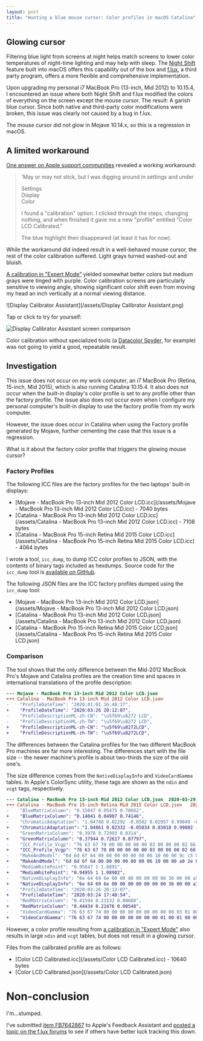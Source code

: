 ```yaml
---
layout: post
title: "Hunting a blue mouse cursor: Color profiles in macOS Catalina"
---
```


## Glowing cursor
Filtering blue light from screens at night helps match screens to lower color
temperatures of night-time lighting and may help with sleep.  The [Night
Shift](https://support.apple.com/en-us/HT207513) feature built into macOS
offers this capability out of the box and [f.lux](https://justgetflux.com/), a
third party program, offers a more flexible and comprehensive implementation.

Upon upgrading my personal i7 MacBook Pro (13-inch, Mid 2012) to 10.15.4, I
encountered an issue where both Night Shift and f.lux modified the colors of
everything on the screen except the mouse cursor.  The result: A garish blue
cursor.  Since both native and third-party color modifications were broken,
this issue was clearly not caused by a bug in f.lux.

The mouse cursor did not glow in Mojave 10.14.x, so this is a regression in
macOS.

## A limited workaround
[One answer on Apple support
communities](https://discussions.apple.com/thread/250815800?answerId=250815800021#250815800021)
revealed a working workaround:

> 'May or may not stick, but I was digging around in settings and under 
>
> Settings<br/>
> Display<br/>
> Color<br/>
> 
> I found a "calibration" option. I clicked through the steps, changing nothing, and when finished it gave me a new "profile" entitled "Color LCD Calibrated."
> 
> The blue highlight then disappeared (at least it has for now).

While the workaround did indeed result in a well-behaved mouse cursor, the rest
of the color calibration suffered.  Light grays turned washed-out and bluish. 

[A calibration in "Expert
Mode"](https://osxdaily.com/2015/10/14/access-expert-mode-screen-color-calibrator-mac-os-x/)
yielded somewhat better colors but medium grays were tinged with purple.  Color
calibration screens are particularly sensitive to viewing angle, showing
significant color shift even from moving my head an inch vertically at a
normal viewing distance.

![Display Calibrator Assistant](/assets/Display Calibrator Assistant.png)

Tap or click to try for yourself:

<script type="text/javascript">
    var toggle = false;
    function toggle_image(image) {
        let image_1 = "/assets/MacBook Pro Viewing Angle 1.jpg";
        let image_2 = "/assets/MacBook Pro Viewing Angle 2.jpg";
        if (toggle) {
            image.src = image_1;
        }
        else {
            image.src = image_2;
        }
        toggle = !toggle;
    }
</script>
<img alt="Display Calibrator Assistant screen comparison"
     src="/assets/MacBook Pro Viewing Angle 1.jpg"
     onclick="toggle_image(this)" 
/>

Color calibration without specialized tools (a [Datacolor
Spyder](https://spyderx.datacolor.com/shop/), for example) was not going to
yield a good, repeatable result.

## Investigation
This issue does not occur on my work computer, an i7 MacBook Pro (Retina,
15-inch, Mid 2015), which is also running Catalina 10.15.4.  It also does not
occur when the built-in display's color profile is set to any profile other
than the factory profile.  The issue also does not occur even when I configure
my personal computer's built-in display to use the factory profile from my work
computer.

However, the issue does occur in Catalina when using the Factory profile
generated by Mojave, further cementing the case that this issue is a
regression.

What is it about the factory color profile that triggers the glowing mouse
cursor?

### Factory Profiles
The following ICC files are the factory profiles for the two laptops' built-in
displays:

* [Mojave - MacBook Pro 13-inch Mid 2012 Color LCD.icc](/assets/Mojave - MacBook Pro 13-inch Mid 2012 Color LCD.icc) - 7040 bytes
* [Catalina - MacBook Pro 13-inch Mid 2012 Color LCD.icc](/assets/Catalina - MacBook Pro 13-inch Mid 2012 Color LCD.icc) - 7108 bytes
* [Catalina - MacBook Pro 15-inch Retina Mid 2015 Color LCD.icc](/assets/Catalina - MacBook Pro 15-inch Retina Mid 2015 Color LCD.icc) - 4064 bytes

I wrote a tool, `icc_dump`, to dump ICC color profiles to JSON, with the
contents of binary tags included as hexdumps.  Source code for the `icc_dump`
tool is [available on GitHub](https://github.com/mplough/icc_dump).

The following JSON files are the ICC factory profiles dumped using the
`icc_dump` tool:

* [Mojave - MacBook Pro 13-inch Mid 2012 Color LCD.json](/assets/Mojave - MacBook Pro 13-inch Mid 2012 Color LCD.json)
* [Catalina - MacBook Pro 13-inch Mid 2012 Color LCD.json](/assets/Catalina - MacBook Pro 13-inch Mid 2012 Color LCD.json)
* [Catalina - MacBook Pro 15-inch Retina Mid 2015 Color LCD.json](/assets/Catalina - MacBook Pro 15-inch Retina Mid 2015 Color LCD.json)

### Comparison
The tool shows that the only difference between the Mid-2012 MacBook Pro's
Mojave and Catalina profiles are the creation time and spaces in international
translations of the profile description:

```diff
--- Mojave - MacBook Pro 13-inch Mid 2012 Color LCD.json
+++ Catalina - MacBook Pro 13-inch Mid 2012 Color LCD.json
-    "ProfileDateTime": "2020:01:01 16:48:17",
+    "ProfileDateTime": "2020:03:26 20:12:07",
-    "ProfileDescriptionML-zh-CN": "\u5f69\u8272 LCD",
-    "ProfileDescriptionML-zh-TW": "\u5f69\u8272 LCD",
+    "ProfileDescriptionML-zh-CN": "\u5f69\u8272LCD",
+    "ProfileDescriptionML-zh-TW": "\u5f69\u8272LCD",
```

The differences between the Catalina profiles for the two different MacBook Pro
machines are far more interesting.  The differences start with the file size --
the newer machine's profile is about two-thirds the size of the old one's.

The size difference comes from the `NativeDisplayInfo` and `VideoCardGamma`
tables.  In Apple's ColorSync utility, these tags are shown as the `ndin` and
`vcgt` tags, respectively.

```diff
--- Catalina - MacBook Pro 13-inch Mid 2012 Color LCD.json	2020-03-29 00:10:47.000000000 -0400
+++ Catalina - MacBook Pro 15-inch Retina Mid 2015 Color LCD.json	2020-03-29 00:10:42.000000000 -0400
-    "BlueMatrixColumn": "0.15047 0.05475 0.78662",
+    "BlueMatrixColumn": "0.14041 0.04907 0.74146",
-    "ChromaticAdaptation": "1.04788 0.02292 -0.0502 0.02957 0.99049 -0.01706 -0.00923 0.01508 0.75165",
+    "ChromaticAdaptation": "1.04861 0.02332 -0.05034 0.03018 0.99002 -0.01714 -0.00922 0.01503 0.75172",
-    "GreenMatrixColumn": "0.3978 0.72993 0.0314",
+    "GreenMatrixColumn": "0.37944 0.72617 0.07797",
-    "ICC_Profile_Vcgp": "76 63 67 70 00 00 00 00 00 03 00 00 00 02 66 66 00 03 00 00 00 02 66 66 00 03 00 00 00 02 66 66 00 00 00 02 19 98 ff ff 00 00 00 01 5c 28 00 00 00 00 00 01 bd 70 00 00",
+    "ICC_Profile_Vcgp": "76 63 67 70 00 00 00 00 00 03 00 00 00 02 66 66 00 03 00 00 00 02 66 66 00 03 00 00 00 02 66 66 00 00 00 02 33 33 34 00 00 00 00 02 33 33 34 00 00 00 00 02 33 33 34 00",
-    "MakeAndModel": "6d 6d 6f 64 00 00 00 00 00 00 06 10 00 00 9c c5 00 00 00 00 c6 7a e3 80 00 00 00 00 00 00 00 00 00 00 00 00 00 00 00 00",
+    "MakeAndModel": "6d 6d 6f 64 00 00 00 00 00 00 06 10 00 00 a0 2e 00 00 00 00 d0 e5 ee 00 00 00 00 00 00 00 00 00 00 00 00 00 00 00 00 00",
-    "MediaWhitePoint": "0.95047 1 1.0891",
+    "MediaWhitePoint": "0.94955 1 1.08902",
-    "NativeDisplayInfo": "6e 64 69 6e 00 00 00 00 00 00 06 36 00 00 a5 46 00 00 56 94 00 00 53 39 00 00 a5 8e 00 00 25 a8 00 00 0d 3c 00 00 50 0d 00 00 54 39 00 02 19 99 00 01 bd 70 00 01 5c 28 00 03 01 00 00 02 00 00 00 1e 00 41 00 62 00 83 00 a4 00 c5 00 e6 01 06 01 27 01 49 01 6b 01 8d 01 af 01 d1 01 f4 02 17 02 3b 02 5f 02 83 02 a8 02 ce 02 f3 03 1a 03 41 03 68 03 90 03 b8 03 e2 04 0b 04 36 04 61 04 8d 04 b9 04 e7 05 15 05 45 05 75 05 a6 05 d8 06 0c 06 41 06 77 06 ae 06 e8 07 22 07 5f 07 9e 07 de 08 22 08 68 08 b0 08 fd 09 4c 09 a0 09 f6 0a 50 0a ad 0b 0d 0b 6e 0b d2 0c 38 0c a1 0d 0b 0d 76 0d e3 0e 51 0e c1 0f 32 0f a4 10 19 10 90 11 09 11 85 12 02 12 82 13 05 13 89 14 10 14 99 15 25 15 b3 16 44 16 d8 17 6f 18 08 18 a4 19 43 19 e4 1a 87 1b 2d 1b d5 1c 7f 1d 2c 1d dc 1e 8e 1f 44 1f fd 20 ba 21 7a 22 3e 23 05 23 cf 24 9c 25 6b 26 3d 27 12 27 ea 28 c4 29 a2 2a 82 2b 65 2c 4c 2d 39 2e 2e 2f 2f 30 3e 31 55 32 6c 33 83 34 9a 35 b5 36 d3 37 f6 39 1d 3a 47 3b 76 3c a9 3d df 3f 19 40 57 41 99 42 df 44 28 45 75 46 c6 48 1a 49 67 4a 95 4b 97 4c 76 4d 40 4d ff 4e c1 4f 8c 50 6a 51 69 52 84 53 b0 54 e4 56 1a 57 53 58 8e 59 cc 5b 0d 5c 51 5d 96 5e d8 60 0f 61 33 62 47 63 55 64 64 65 7f 66 ab 67 e8 69 31 6a 81 6b d3 6d 28 6e 80 6f da 71 37 72 96 73 f8 75 57 76 ac 77 ed 79 17 7a 30 7b 42 7c 59 7d 7f 7e b9 80 09 81 68 82 cd 84 36 85 a2 87 0f 88 7e 89 e7 8b 41 8c 84 8d b5 8e e0 90 0e 91 4e 92 b0 94 34 95 c5 97 4e 98 cd 9a 48 9b c6 9d 51 9e f8 a0 c8 a2 be a4 b2 a6 97 a8 7a aa 69 ac 5b ae 41 b0 15 b1 e1 b3 ad b5 7f b7 5e b9 5a bb 7c bd b7 bf f9 c2 39 c4 6d c6 8a c8 99 ca a4 cc af ce be d0 d1 d2 e7 d5 08 d7 3d d9 8d db f4 de 5a e0 b5 e3 0b e5 61 e7 ba ea 08 ec 27 ee 00 ef 9d f1 1e f2 98 f4 1c f5 b6 f7 6d f9 35 fa fc fc b6 fe 5f ff ff 00 00 00 24 00 4b 00 71 00 96 00 bc 00 e2 01 08 01 2e 01 54 01 7a 01 a2 01 c9 01 f1 02 19 02 42 02 6b 02 95 02 c0 02 eb 03 16 03 43 03 70 03 9d 03 cc 03 fb 04 2b 04 5c 04 8e 04 c1 04 f5 05 2a 05 61 05 98 05 d1 06 0b 06 47 06 85 06 c4 07 06 07 4a 07 8f 07 d8 08 24 08 73 08 c5 09 1c 09 77 09 d6 0a 39 0a a0 0b 0a 0b 77 0b e7 0c 58 0c cd 0d 43 0d bc 0e 38 0e b6 0f 36 0f b9 10 3f 10 c6 11 4f 11 d9 12 65 12 f2 13 82 14 14 14 a8 15 3f 15 d9 16 75 17 14 17 b6 18 5a 19 02 19 ac 1a 59 1b 09 1b bc 1c 73 1d 2c 1d e8 1e a7 1f 69 20 2e 20 f6 21 c1 22 8f 23 5f 24 33 25 0a 25 e4 26 c2 27 a4 28 89 29 73 2a 60 2b 51 2c 45 2d 3c 2e 37 2f 35 30 36 31 3a 32 42 33 4d 34 5b 35 6e 36 86 37 a6 38 cf 39 fe 3b 34 3c 6f 3d ae 3e f2 40 39 41 84 42 d3 44 27 45 7f 46 db 48 3b 49 9d 4a fd 4c 50 4d 93 4e ca 4f fc 51 2e 52 64 53 9e 54 da 56 1a 57 5c 58 a1 59 ea 5b 35 5c 83 5d d3 5f 25 60 73 61 bc 62 fe 64 3d 65 7d 66 c1 68 09 69 56 6a a5 6b f7 6d 4c 6e a3 6f fc 71 59 72 b8 74 19 75 7c 76 da 78 30 79 7b 7a bd 7b fa 7d 3a 7e 81 7f ce 81 22 82 79 83 d3 85 30 86 8e 87 ee 89 4e 8a aa 8b fb 8d 40 8e 7c 8f b5 90 f5 92 44 93 a2 95 09 96 72 97 d8 99 3e 9a a3 9c 08 9d 6f 9e d6 a0 3d a1 a6 a3 14 a4 89 a6 06 a7 8e a9 1e aa b4 ac 4d ad e3 af 78 b1 0b b2 9f b4 34 b5 ca b7 60 b8 f5 ba 88 bc 1c bd b5 bf 57 c1 02 c2 b5 c4 69 c6 1c c7 ce c9 80 cb 34 cc ea ce a3 d0 5b d2 11 d3 bf d5 63 d7 00 d8 9b da 39 db dd dd 87 df 32 e0 df e2 8c e4 3b e5 ec e7 9e e9 4e ea f5 ec 88 ed f9 ef 49 f0 85 f1 b1 f2 ce f3 e8 f4 ff f6 18 f7 33 f8 54 f9 7c fa aa fb ea fd 38 fe 95 ff ff 00 00 00 29 00 54 00 7f 00 a9 00 d3 00 fe 01 29 01 54 01 80 01 ac 01 d8 02 06 02 34 02 62 02 91 02 c1 02 f2 03 23 03 56 03 89 03 bd 03 f3 04 29 04 60 04 99 04 d3 05 0f 05 4c 05 8b 05 cb 06 0d 06 52 06 99 06 e2 07 2d 07 7d 07 cf 08 26 08 81 08 e1 09 47 09 b2 0a 24 0a 9b 0b 16 0b 95 0c 16 0c 9a 0d 1f 0d a6 0e 30 0e bc 0f 4c 0f df 10 75 11 0f 11 ac 12 4d 12 f1 13 99 14 44 14 f2 15 a3 16 56 17 0b 17 c1 18 7a 19 36 19 f6 1a b9 1b 7f 1c 49 1d 17 1d e8 1e bd 1f 95 20 72 21 51 22 34 23 1a 24 04 24 f2 25 e3 26 d9 27 d2 28 cf 29 d0 2a d5 2b de 2c eb 2d fc 2f 12 30 2c 31 4a 32 6c 33 93 34 be 35 ed 37 20 38 57 39 92 3a d2 3c 15 3d 5d 3e aa 3f fb 41 50 42 aa 44 09 45 6d 46 d7 48 4a 49 c6 4b 4c 4c d8 4e 69 50 00 51 9b 53 3c 54 e2 56 8e 58 3f 59 f5 5b b1 5d 72 5f 36 60 f2 62 9b 64 2b 65 ad 67 2a 68 a6 6a 26 6b a9 6d 2f 6e b9 70 47 71 d8 73 6d 75 06 76 a2 78 41 79 df 7b 78 7d 06 7e 8e 80 14 81 99 83 22 84 ad 86 3b 87 cd 89 63 8b 01 8c ab 8e 5c 90 06 91 9b 93 1e 94 95 96 07 97 77 98 e7 9a 5a 9b d3 9d 58 9e f4 a0 a9 a2 65 a4 07 a5 8a a6 f6 a8 58 a9 b5 ab 14 ac 74 ad d6 af 39 b0 9e b2 05 b3 6e b4 d9 b6 47 b7 b9 b9 30 ba aa bc 24 bd 9b bf 0e c0 7d c1 ea c3 57 c4 c4 c6 32 c7 a1 c9 12 ca 84 cb f7 cd 6c ce e4 d0 5d d1 d9 d3 57 d4 d7 d6 54 d7 c9 d9 32 da 92 db eb dd 3e de 8e df dd e1 2d e2 7e e3 d0 e5 23 e6 78 e7 cd e9 23 ea 76 eb c0 ec fe ee 31 ef 4a f0 59 f1 59 f2 4e f3 3c f4 23 f5 07 f5 e2 f6 ba f7 80 f8 3d f8 f0 f9 81 fa 12 fa a0 fb 09 fb 71 fb d9 fc 42 fc 99 fc e8 fd 37 fd 85 fd d4 fe 23 fe 69 fe ad fe f0 ff 34 ff 78 ff bb ff ff",
+    "NativeDisplayInfo": "6e 64 69 6e 00 00 00 00 00 00 00 36 00 00 a7 40 00 00 55 80 00 00 4c c0 00 00 9e c0 00 00 25 80 00 00 0c c0 00 00 50 00 00 00 54 40 00 02 33 33 00 02 33 33 00 02 33 33 00 00 00 00 00 00",
-    "ProfileDateTime": "2020:03:26 20:12:07",
+    "ProfileDateTime": "2020:03:24 17:48:54",
-    "RedMatrixColumn": "0.41594 0.21532 0.00688",
+    "RedMatrixColumn": "0.44434 0.22476 0.00548",
-    "VideoCardGamma": "76 63 67 74 00 00 00 00 00 00 00 00 00 03 01 00 00 02 00 00 00 03 00 0d 00 20 00 3c 00 62 00 93 00 ce 01 12 01 58 01 a8 02 02 02 6d 02 e3 03 65 03 f2 04 8b 05 30 05 e0 06 9d 07 6a 08 44 09 26 0a 0e 0b 02 0c 03 0d 11 0e 2b 0f 49 10 72 11 a1 12 dd 14 1e 15 62 16 b2 18 04 19 60 1a c0 1c 1f 1d 89 1e f1 20 5d 21 cb 23 3a 24 a5 26 14 27 80 28 e7 2a 4e 2b af 2d 0e 2e 63 2f b3 30 fb 32 3b 33 73 34 9f 35 c4 36 e1 37 f9 39 0c 3a 1a 3b 2a 3c 38 3d 44 3e 4e 3f 5a 40 68 41 76 42 86 43 96 44 a8 45 ba 46 ca 47 da 48 e8 49 f7 4b 04 4c 10 4d 1c 4e 27 4f 31 50 3a 51 42 52 49 53 4e 54 52 55 55 56 57 57 58 58 59 59 5a 5a 5a 5b 5a 5c 5a 5d 5a 5e 58 5f 56 60 52 61 4d 62 46 63 3e 64 35 65 2a 66 1f 67 13 68 07 68 fb 69 ee 6a e1 6b d4 6c c7 6d b9 6e ab 6f 9d 70 8d 71 79 72 61 73 41 74 19 74 ee 75 c1 76 97 77 6f 78 4a 79 23 79 fd 7a d7 7b af 7c 88 7d 60 7e 37 7f 0e 7f e5 80 bb 81 92 82 68 83 3d 84 13 84 e8 85 be 86 93 87 68 88 3c 89 16 89 fd 8b 04 8c 3e 8d ad 8f 38 90 b2 91 fd 93 1f 94 2b 95 2e 96 30 97 31 98 33 99 34 9a 35 9b 35 9c 36 9d 3a 9e 46 9f 65 a0 98 a1 d8 a3 15 a4 41 a5 5d a6 6e a7 7a a8 86 a9 91 aa 9b ab a5 ac af ad b9 ae c3 af d2 b0 ed b2 21 b3 70 b4 d0 b6 29 b7 6c b8 98 b9 b6 ba cf bb e7 bc fe be 16 bf 31 c0 56 c1 92 c2 e8 c4 48 c5 9b c6 cd c7 e1 c8 f0 ca 06 cb 25 cc 47 cd 64 ce 73 cf 6c d0 55 d1 37 d2 1e d3 0a d3 f9 d4 e3 d5 cd d6 bf d7 ba d8 bc d9 bf da c1 db be dc af dd 91 de 6c df 42 e0 19 e0 f2 e1 d0 e2 b9 e3 a8 e4 9b e5 90 e6 85 e7 79 e8 6d e9 60 ea 4d eb 33 ec 12 ec eb ed c6 ee a4 ef 86 f0 6a f1 4e f2 34 f3 22 f4 29 f5 5d f6 be f8 30 f9 94 fa df fc 19 fd 58 fe a4 ff ff 00 00 00 02 00 0b 00 1b 00 32 00 52 00 7a 00 ac 00 e6 01 27 01 6f 01 c0 02 1b 02 82 02 f2 03 70 03 f8 04 88 05 21 05 c5 06 74 07 2e 07 f3 08 c2 09 9d 0a 7d 0b 64 0c 58 0d 53 0e 58 0f 62 10 75 11 8b 12 a8 13 d0 14 f8 16 27 17 5d 18 93 19 cf 1b 0d 1c 4c 1d 8c 1e ce 20 0d 21 51 22 91 23 d0 25 0b 26 45 27 76 28 a6 29 d1 2a f4 2c 10 2d 28 2e 34 2f 39 30 39 31 33 32 29 33 1e 34 10 35 01 35 f4 36 e5 37 d7 38 c8 39 b9 3a a9 3b 9a 3c 8b 3d 7b 3e 6a 3f 5b 40 4e 41 42 42 37 43 2e 44 24 45 1a 46 10 47 06 47 fb 48 f0 49 e5 4a d8 4b cc 4c be 4d b0 4e a2 4f 93 50 84 51 73 52 61 53 50 54 3e 55 2b 56 18 57 05 57 f1 58 dc 59 c8 5a b3 5b 9f 5c 89 5d 73 5e 5d 5f 45 60 2c 61 13 61 f8 62 dd 63 c1 64 a4 65 88 66 6b 67 4d 68 2f 69 11 69 f3 6a d5 6b b6 6c 98 6d 79 6e 58 6f 36 70 12 70 e9 71 bf 72 93 73 64 74 35 75 05 75 d6 76 a5 77 75 78 45 79 14 79 e3 7a b2 7b 80 7c 4e 7d 1c 7d ea 7e ba 7f 8d 80 6a 81 52 82 44 83 3d 84 3a 85 36 86 30 87 2b 88 25 89 1f 8a 19 8b 12 8c 0b 8d 04 8d fd 8e f6 8f f1 90 f2 91 f9 93 07 94 18 95 28 96 37 97 44 98 50 99 5b 9a 67 9b 72 9c 7d 9d 87 9e 92 9f 9c a0 a7 a1 b8 a2 d2 a3 f9 a5 29 a6 5c a7 8b a8 b5 a9 da aa fe ac 21 ad 45 ae 68 af 8d b0 b7 b1 ee b3 35 b4 85 b5 d1 b7 0d b8 3d b9 69 ba 99 bb cb bc ff be 35 bf 6c c0 a4 c1 dc c3 11 c4 40 c5 69 c6 8b c7 aa c8 c8 c9 e9 cb 0d cc 33 cd 5a ce 82 cf ac d0 d7 d2 06 d3 34 d4 5f d5 84 d6 a4 d7 c4 d8 e6 da 0a db 2f dc 54 dd 79 de 9e df c7 e0 f7 e2 31 e3 72 e4 b3 e5 f2 e7 2c e8 67 e9 a3 ea df ec 1b ed 58 ee 9c ef f0 f1 76 f3 2d f5 12 f7 0a f9 02 fa eb fc bb fe 69 ff ff 00 00 00 02 00 0a 00 17 00 2c 00 48 00 6b 00 97 00 ca 01 06 01 47 01 91 01 e3 02 3d 02 a1 03 0d 03 85 04 07 04 92 05 26 05 c0 06 64 07 12 07 c9 08 88 09 4e 0a 1f 0a f9 0b d4 0c b8 0d a5 0e 99 0f 92 10 8f 11 92 12 9a 13 a5 14 b6 15 c8 16 de 17 f9 19 12 1a 2d 1b 46 1c 61 1d 7c 1e 97 1f ae 20 c2 21 d4 22 e5 23 ed 24 f2 25 f0 26 e8 27 d8 28 c2 29 a5 2a 83 2b 5a 2c 2f 2d 01 2d d2 2e a4 2f 77 30 4a 31 20 31 f7 32 ce 33 a6 34 7e 35 55 36 2c 37 02 37 d8 38 ad 39 82 3a 56 3b 2a 3b fd 3c d0 3d a3 3e 77 3f 4a 40 1f 40 f5 41 cc 42 a5 43 7e 44 56 45 2e 46 05 46 dc 47 b4 48 8a 49 60 4a 36 4b 0b 4b e0 4c b5 4d 89 4e 5d 4f 31 50 05 50 d9 51 ac 52 80 53 53 54 25 54 f6 55 c8 56 9a 57 6b 58 3b 59 0b 59 db 5a ab 5b 7a 5c 48 5d 16 5d e4 5e b1 5f 7f 60 4b 61 17 61 e3 62 ae 63 7a 64 46 65 11 65 db 66 a6 67 71 68 3b 69 04 69 ce 6a 97 6b 60 6c 29 6c f1 6d b8 6e 80 6f 46 70 09 70 cc 71 8c 72 4a 73 08 73 c5 74 82 75 3e 75 fb 76 b7 77 73 78 2e 78 e9 79 a4 7a 5f 7b 1a 7b d4 7c 8e 7d 48 7e 02 7e be 7f 7e 80 48 81 1d 81 fb 82 e0 83 c8 84 b1 85 9b 86 84 87 6d 88 56 89 3e 8a 26 8b 0d 8b f5 8c dc 8d c3 8e aa 8f 94 90 81 91 77 92 72 93 70 94 71 95 71 96 71 97 71 98 70 99 6e 9a 69 9b 60 9c 53 9d 4a 9e 4c 9f 5d a0 79 a1 9d a2 c5 a3 ee a5 15 a6 37 a7 4c a8 52 a9 51 aa 5b ab 7b ac b4 ad fb af 47 b0 93 b1 df b3 2b b4 76 b5 c1 b7 0b b8 53 b9 98 ba db bc 21 bd 6c be bd c0 13 c1 6a c2 c3 c4 1b c5 74 c6 ce c8 26 c9 7d ca d4 cc 2a cd 82 ce e3 d0 56 d1 d6 d3 63 d4 f5 d6 88 d8 1a d9 ad db 40 dc d6 de 80 e0 4d e2 53 e4 90 e6 f7 e9 94 ec c5 f1 54 f7 d9 ff ff"
+    "VideoCardGamma": "76 63 67 74 00 00 00 00 00 00 00 01 00 01 00 00 00 00 00 00 00 01 00 00 00 01 00 00 00 00 00 00 00 01 00 00 00 01 00 00 00 00 00 00 00 01 00 00"
```

However, a color profile resulting from [a calibration in "Expert
Mode"](https://osxdaily.com/2015/10/14/access-expert-mode-screen-color-calibrator-mac-os-x/)
also results in large `ndin` and `vcgt` tables, but does not result in a
glowing cursor.

Files from the calibrated profile are as follows:

* [Color LCD Calibrated.icc](/assets/Color LCD Calibrated.icc) - 10640 bytes
* [Color LCD Calibrated.json](/assets/Color LCD Calibrated.json)

# Non-conclusion
I'm...stumped.

I've submitted [item
FB7642867](https://feedbackassistant.apple.com/feedback/7642867) to Apple's
Feedback Assistant and [posted a topic on the f.lux
forums](https://forum.justgetflux.com/topic/7429/i-did-a-detailed-investigation-of-the-glowing-blue-mouse-cursor-issue)
to see if others have better luck tracking this down.
